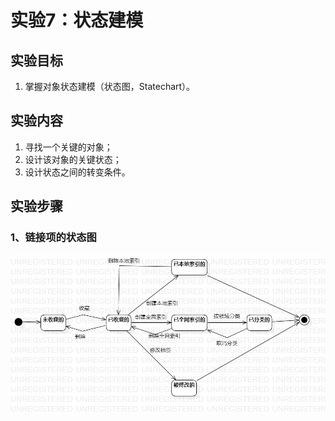 # 实验7：状态建模

## 实验目标

1. 掌握对象状态建模（状态图，Statechart）。

## 实验内容

1. 寻找一个关键的对象；
2. 设计该对象的关键状态；
3. 设计状态之间的转变条件。

## 实验步骤

### 1、链接项的状态图

![](../1714080902317/state%20diagram.png)

